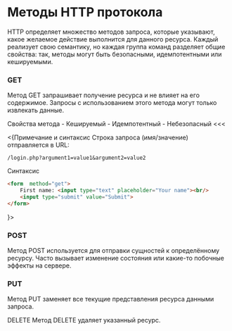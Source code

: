 # Методы HTTP протокола
HTTP определяет множество методов запроса, которые указывают, какое желаемое действие выполнится для данного ресурса. Каждый реализует свою семантику, но каждая группа команд разделяет общие свойства: так, методы могут быть безопасными, идемпотентными или кешируемыми.

### GET
Метод GET запрашивает получение ресурса и не влияет на его содержимое. Запросы с использованием этого метода могут только извлекать данные.
>>>
  Свойства метода
    - Кешируемый
    - Идемпотентный
    - Небезопасный
<<<

<{Примечание и синтаксис
Строка запроса (имя/значение) отправляется в URL:
```
/login.php?argument1=value1&argument2=value2
```
Синтаксис
```html
<form  method="get">
    First name: <input type="text" placeholder="Your name"><br/>
    <input type="submit" value="Submit">
</form>
```
}>

### POST
Метод POST используется для отправки сущностей к определённому ресурсу. Часто вызывает изменение состояния или какие-то побочные эффекты на сервере.

### PUT
Метод PUT заменяет все текущие представления ресурса данными запроса.

DELETE
Метод DELETE удаляет указанный ресурс.